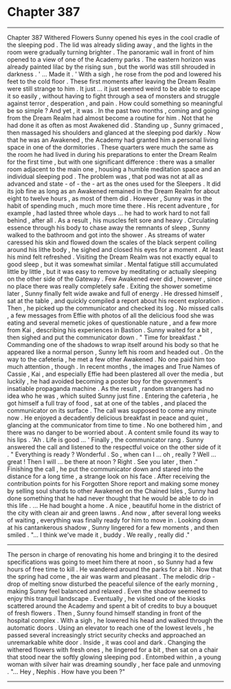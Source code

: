 
# Chapter 387


---

Chapter 387 Withered Flowers
Sunny opened his eyes in the cool cradle of the sleeping pod . The lid was already sliding away , and the lights in the room were gradually turning brighter . The panoramic wall in front of him opened to a view of one of the Academy parks .
The eastern horizon was already painted lilac by the rising sun , but the world was still shrouded in darkness .
' ... Made it . '
With a sigh , he rose from the pod and lowered his feet to the cold floor .
These first moments after leaving the Dream Realm were still strange to him . It just … it just seemed weird to be able to escape it so easily , without having to fight through a sea of monsters and struggle against terror , desperation , and pain . How could something so meaningful be so simple ?
And yet , it was . In the past two months , coming and going from the Dream Realm had almost become a routine for him . Not that he had done it as often as most Awakened did .
Standing up , Sunny grimaced , then massaged his shoulders and glanced at the sleeping pod darkly .
Now that he was an Awakened , the Academy had granted him a personal living space in one of the dormitories . These quarters were much the same as the room he had lived in during his preparations to enter the Dream Realm for the first time , but with one significant difference : there was a smaller room adjacent to the main one , housing a humble meditation space and an individual sleeping pod .
The problem was , that pod was not at all as advanced and state - of - the - art as the ones used for the Sleepers . It did its job fine as long as an Awakened remained in the Dream Realm for about eight to twelve hours , as most of them did . However , Sunny was in the habit of spending much , much more time there .
His recent adventure , for example , had lasted three whole days … he had to work hard to not fall behind , after all . As a result , his muscles felt sore and heavy .
Circulating essence through his body to chase away the remnants of sleep , Sunny walked to the bathroom and got into the shower . As streams of water caressed his skin and flowed down the scales of the black serpent coiling around his lithe body , he sighed and closed his eyes for a moment .
At least his mind felt refreshed . Visiting the Dream Realm was not exactly equal to good sleep , but it was somewhat similar . Mental fatigue still accumulated little by little , but it was easy to remove by meditating or actually sleeping on the other side of the Gateway . Few Awakened ever did , however , since no place there was really completely safe .
Exiting the shower sometime later , Sunny finally felt wide awake and full of energy . He dressed himself , sat at the table , and quickly compiled a report about his recent exploration . Then , he picked up the communicator and checked its log .
No missed calls , a few messages from Effie with photos of all the delicious food she was eating and several memetic jokes of questionable nature , and a few more from Kai , describing his experiences in Bastion .
Sunny waited for a bit , then sighed and put the communicator down .
" Time for breakfast ."
Commanding one of the shadows to wrap itself around his body so that he appeared like a normal person , Sunny left his room and headed out .
On the way to the cafeteria , he met a few other Awakened . No one paid him too much attention , though . In recent months , the images and True Names of Cassie , Kai , and especially Effie had been plastered all over the media , but luckily , he had avoided becoming a poster boy for the government's insatiable propaganda machine . As the result , random strangers had no idea who he was , which suited Sunny just fine .
Entering the cafeteria , he got himself a full tray of food , sat at one of the tables , and placed the communicator on its surface .
The call was supposed to come any minute now .
He enjoyed a decadently delicious breakfast in peace and quiet , glancing at the communicator from time to time . No one bothered him , and there was no danger to be worried about .
A content smile found its way to his lips .
'Ah . Life is good … '
Finally , the communicator rang .
Sunny answered the call and listened to the respectful voice on the other side of it .
" Everything is ready ? Wonderful . So , when can I … oh , really ? Well … great ! Then I will … be there at noon ? Right . See you later , then ."
Finishing the call , he put the communicator down and stared into the distance for a long time , a strange look on his face .
After receiving the contribution points for his Forgotten Shore report and making some money by selling soul shards to other Awakened on the Chained Isles , Sunny had done something that he had never thought that he would be able to do in this life .
… He had bought a home .
A nice , beautiful home in the district of the city with clean air and green lawns .
And now , after several long weeks of waiting , everything was finally ready for him to move in .
Looking down at his cantankerous shadow , Sunny lingered for a few moments , and then smiled .
"... I think we've made it , buddy . We really , really did ."
***
The person in charge of renovating his home and bringing it to the desired specifications was going to meet him there at noon , so Sunny had a few hours of free time to kill .
He wandered around the parks for a bit . Now that the spring had come , the air was warm and pleasant . The melodic drip - drop of melting snow disturbed the peaceful silence of the early morning , making Sunny feel balanced and relaxed . Even the shadow seemed to enjoy this tranquil landscape .
Eventually , he visited one of the kiosks scattered around the Academy and spent a bit of credits to buy a bouquet of fresh flowers .
Then , Sunny found himself standing in front of the hospital complex .
With a sigh , he lowered his head and walked through the automatic doors .
Using an elevator to reach one of the lowest levels , he passed several increasingly strict security checks and approached an unremarkable white door .
Inside , it was cool and dark .
Changing the withered flowers with fresh ones , he lingered for a bit , then sat on a chair that stood near the softly glowing sleeping pod .
Entombed within , a young woman with silver hair was dreaming soundly , her face pale and unmoving .
"... Hey , Nephis . How have you been ?"

---


